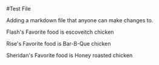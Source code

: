#Test File

Adding a markdown file that anyone can make changes to. 

Flash's Favorite food is escoveitch chicken

Rise's Favorite food is Bar-B-Que chicken

Sheridan's Favorite food is Honey roasted chicken
